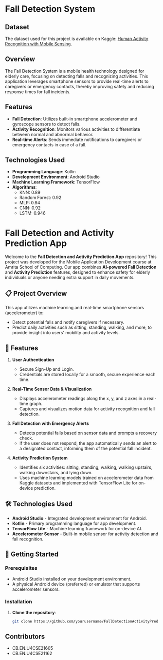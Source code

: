 # Fall Detection System

## Dataset
The dataset used for this project is available on Kaggle: [Human Activity Recognition with Mobile Sensing](https://www.kaggle.com/datasets/uciml/human-activity-recognition-with-smartphones).

## Overview
The Fall Detection System is a mobile health technology designed for elderly care, focusing on detecting falls and recognizing activities. This application leverages smartphone sensors to provide real-time alerts to caregivers or emergency contacts, thereby improving safety and reducing response times for fall incidents.

## Features
- **Fall Detection**: Utilizes built-in smartphone accelerometer and gyroscope sensors to detect falls.
- **Activity Recognition**: Monitors various activities to differentiate between normal and abnormal behavior.
- **Real-time Alerts**: Sends immediate notifications to caregivers or emergency contacts in case of a fall.

## Technologies Used
- **Programming Language**: Kotlin
- **Development Environment**: Android Studio
- **Machine Learning Framework**: TensorFlow
- **Algorithms**: 
  - KNN: 0.89
  - Random Forest: 0.92
  - MLP: 0.94
  - CNN: 0.92
  - LSTM: 0.946
# Fall Detection and Activity Prediction App

Welcome to the **Fall Detection and Activity Prediction App** repository! This project was developed for the Mobile Application Development course at Amrita School of Computing. Our app combines **AI-powered Fall Detection** and **Activity Prediction** features, designed to enhance safety for elderly individuals or anyone needing extra support in daily movements.

## 📋 Project Overview
This app utilizes machine learning and real-time smartphone sensors (accelerometer) to:
- Detect potential falls and notify caregivers if necessary.
- Predict daily activities such as sitting, standing, walking, and more, to provide insight into users' mobility and activity levels.

## 🚀 Features
1. **User Authentication**
   - Secure Sign-Up and Login.
   - Credentials are stored locally for a smooth, secure experience each time.

2. **Real-Time Sensor Data & Visualization**
   - Displays accelerometer readings along the x, y, and z axes in a real-time graph.
   - Captures and visualizes motion data for activity recognition and fall detection.

3. **Fall Detection with Emergency Alerts**
   - Detects potential falls based on sensor data and prompts a recovery check.
   - If the user does not respond, the app automatically sends an alert to a designated contact, informing them of the potential fall incident.

4. **Activity Prediction System**
   - Identifies six activities: sitting, standing, walking, walking upstairs, walking downstairs, and lying down.
   - Uses machine learning models trained on accelerometer data from Kaggle datasets and implemented with TensorFlow Lite for on-device prediction.

## 🛠️ Technologies Used
- **Android Studio** - Integrated development environment for Android.
- **Kotlin** - Primary programming language for app development.
- **TensorFlow Lite** - Machine learning framework for on-device AI.
- **Accelerometer Sensor** - Built-in mobile sensor for activity detection and fall recognition.

## 📲 Getting Started
### Prerequisites
- Android Studio installed on your development environment.
- A physical Android device (preferred) or emulator that supports accelerometer sensors.

### Installation
1. **Clone the repository**:
   ```bash
   git clone https://github.com/yourusername/FallDetectionActivityPredictionApp.git


## Contributors
- CB.EN.U4CSE21605
- CB.EN.U4CSE21162


